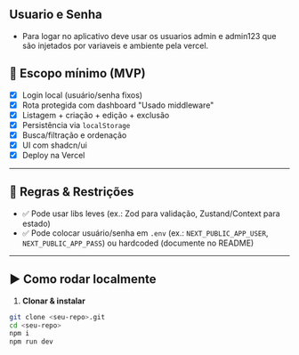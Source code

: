 ## Usuario e Senha 
- Para logar no aplicativo deve usar os usuarios admin e admin123 que são injetados por variaveis e ambiente pela vercel.

## 🧭 Escopo mínimo (MVP)

- [x] Login local (usuário/senha fixos)  
- [x] Rota protegida com dashboard "Usado middleware"  
- [x] Listagem + criação + edição + exclusão  
- [x] Persistência via `localStorage`  
- [x] Busca/filtração e ordenação  
- [x] UI com shadcn/ui  
- [x] Deploy na Vercel  

---

## 🧱 Regras & Restrições

- ✅ Pode usar libs leves (ex.: Zod para validação, Zustand/Context para estado)
- ✅ Pode colocar usuário/senha em `.env` (ex.: `NEXT_PUBLIC_APP_USER`, `NEXT_PUBLIC_APP_PASS`) ou hardcoded (documente no README)

---

## ▶️ Como rodar localmente

1) **Clonar & instalar**
```bash
git clone <seu-repo>.git
cd <seu-repo>
npm i
npm run dev


